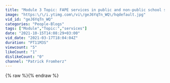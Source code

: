 ```yaml
---
title: "Module 3 Topic: FAPE services in public and non-public school setting."
image: "https:\/\/i.ytimg.com\/vi\/geJ6YqTn_WQ\/hqdefault.jpg"
vid_id: "geJ6YqTn_WQ"
categories: "People-Blogs"
tags: ["Module","Topic:","services"]
date: "2021-10-15T14:08:29+03:00"
vid_date: "2021-03-17T18:04:04Z"
duration: "PT11M3S"
viewcount: "5"
likeCount: "1"
dislikeCount: "0"
channel: "Patrick Fromherz"
---
```

{% raw %}{% endraw %}
